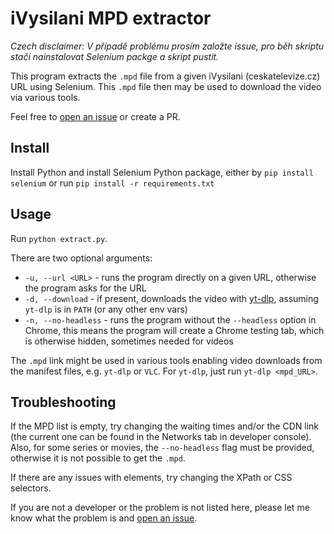 # iVysilani MPD extractor

*Czech disclaimer: V případě problému prosím založte issue, pro běh skriptu stačí nainstalovat Selenium packge a skript pustit.*

This program extracts the `.mpd` file from a given iVysilani (ceskatelevize.cz) URL using Selenium. This `.mpd` file then may be used to download the video via various tools.

Feel free to [open an issue](https://github.com/luk27official/ivysilani-mpd-extractor/issues/new/choose) or create a PR.

## Install

Install Python and install Selenium Python package, either by `pip install selenium` or run `pip install -r requirements.txt`

## Usage

Run `python extract.py`.

There are two optional arguments:
- `-u, --url <URL>` - runs the program directly on a given URL, otherwise the program asks for the URL
- `-d, --download` - if present, downloads the video with [yt-dlp](https://github.com/yt-dlp/yt-dlp), assuming `yt-dlp` is in `PATH` (or any other env vars)
- `-n, --no-headless` - runs the program without the `--headless` option in Chrome, this means the program will create a Chrome testing tab, which is otherwise hidden, sometimes needed for videos

The `.mpd` link might be used in various tools enabling video downloads from the manifest files, e.g. `yt-dlp` or `VLC`. For `yt-dlp`, just run `yt-dlp <mpd_URL>`.

## Troubleshooting

If the MPD list is empty, try changing the waiting times and/or the CDN link (the current one can be found in the Networks tab in developer console). Also, for some series or movies, the `--no-headless` flag must be provided, otherwise it is not possible to get the `.mpd`.

If there are any issues with elements, try changing the XPath or CSS selectors.

If you are not a developer or the problem is not listed here, please let me know what the problem is and [open an issue](https://github.com/luk27official/ivysilani-mpd-extractor/issues/new/choose).
